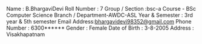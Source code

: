 Name : B.BhargaviDevi
Roll Number : 7
Group / Section :bsc-a
Course - BSc Computer Science
Branch / Department-AWDC-ASL
Year & Semester : 3rd year & 5th semester
Email Address:bhargavidevi98352@gmail.com
Phone Number : 6300******
Gender : Female
Date of Birth : 3-8-2005
Address : Visakhapatnam

